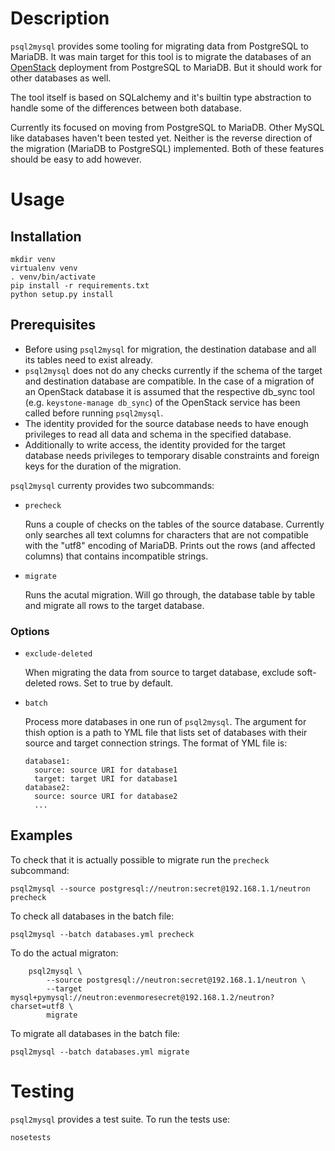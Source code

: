 # Description
`psql2mysql` provides some tooling for migrating data from PostgreSQL to
MariaDB. It was main target for this tool is to migrate the databases of
an [OpenStack](https://www.openstack.org) deployment from PostgreSQL to
MariaDB. But it should work for other databases as well.

The tool itself is based on SQLalchemy and it's builtin type abstraction to
handle some of the differences between both database.

Currently its focused on moving from PostgreSQL to MariaDB. Other MySQL like
databases haven't been tested yet. Neither is the reverse direction of the
migration (MariaDB to PostgreSQL) implemented. Both of these features should
be easy to add however.

# Usage

## Installation

```
mkdir venv
virtualenv venv
. venv/bin/activate
pip install -r requirements.txt
python setup.py install
```

## Prerequisites
* Before using `psql2mysql` for migration, the destination database and all
  its tables need to exist already.
* `psql2mysql` does not do any checks currently if the schema of the target
  and destination database are compatible. In the case of a migration of an
  OpenStack database it is assumed that the respective db_sync tool (e.g.
  `keystone-manage db_sync`) of the OpenStack service has been called before
  running `psql2mysql`.
* The identity provided for the source database needs to have enough
  privileges to read all data and schema in the specified  database.
* Additionally to write access, the identity provided for the target database
  needs privileges to temporary disable constraints and foreign keys for the
  duration of the migration.

`psql2mysql` currenty provides two subcommands:

* `precheck`

    Runs a couple of checks on the tables of the source database. Currently
    only searches all text columns for characters that are not compatible with
    the "utf8" encoding of MariaDB. Prints out the rows (and affected columns)
    that contains incompatible strings.

* `migrate`

    Runs the acutal migration. Will go through, the database table by table
    and migrate all rows to the target database.

### Options

* `exclude-deleted`

    When migrating the data from source to target database, exclude soft-deleted
    rows. Set to true by default.

* `batch`

    Process more databases in one run of `psql2mysql`. The argument for thish option
    is a path to YML file that lists set of databases with their source and target
    connection strings. The format of YML file is:

    ```
    database1:
      source: source URI for database1
      target: target URI for database1
    database2:
      source: source URI for database2
      ...
    ```

## Examples

To check that it is actually possible to migrate run the `precheck`
subcommand:

```psql2mysql --source postgresql://neutron:secret@192.168.1.1/neutron precheck```

To check all databases in the batch file:

```psql2mysql --batch databases.yml precheck```


To do the actual migraton:
```
    psql2mysql \
        --source postgresql://neutron:secret@192.168.1.1/neutron \
        --target mysql+pymysql://neutron:evenmoresecret@192.168.1.2/neutron?charset=utf8 \
        migrate
```

To migrate all databases in the batch file:

```psql2mysql --batch databases.yml migrate```


# Testing
`psql2mysql` provides a test suite. To run the tests use:

```nosetests```
